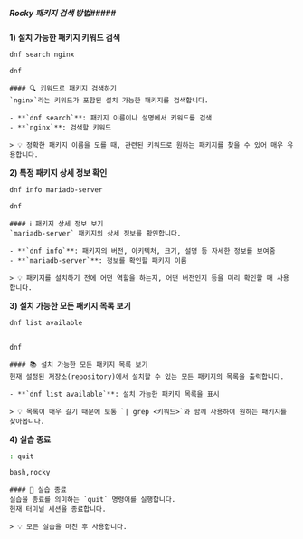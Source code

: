 ##### Rocky 패키지 검색 방법#####

**1) 설치 가능한 패키지 키워드 검색**

```bash
dnf search nginx
```

```tech
dnf
```

```desc
#### 🔍 키워드로 패키지 검색하기
`nginx`라는 키워드가 포함된 설치 가능한 패키지를 검색합니다.

- **`dnf search`**: 패키지 이름이나 설명에서 키워드를 검색
- **`nginx`**: 검색할 키워드

> 💡 정확한 패키지 이름을 모를 때, 관련된 키워드로 원하는 패키지를 찾을 수 있어 매우 유용합니다.
```

**2) 특정 패키지 상세 정보 확인**

```bash
dnf info mariadb-server
```

```tech
dnf
```

```desc
#### ℹ️ 패키지 상세 정보 보기
`mariadb-server` 패키지의 상세 정보를 확인합니다.

- **`dnf info`**: 패키지의 버전, 아키텍처, 크기, 설명 등 자세한 정보를 보여줌
- **`mariadb-server`**: 정보를 확인할 패키지 이름

> 💡 패키지를 설치하기 전에 어떤 역할을 하는지, 어떤 버전인지 등을 미리 확인할 때 사용합니다.
```

**3) 설치 가능한 모든 패키지 목록 보기**

```bash
dnf list available
```
```no-err-check
```

```tech
dnf
```

```desc
#### 📚 설치 가능한 모든 패키지 목록 보기
현재 설정된 저장소(repository)에서 설치할 수 있는 모든 패키지의 목록을 출력합니다.

- **`dnf list available`**: 설치 가능한 패키지 목록을 표시

> 💡 목록이 매우 길기 때문에 보통 `| grep <키워드>`와 함께 사용하여 원하는 패키지를 찾아봅니다.
```

**4) 실습 종료**

```bash
: quit
```

```tech
bash,rocky
```

```desc
#### 👋 실습 종료
실습을 종료를 의미하는 `quit` 명령어를 실행합니다.
현재 터미널 세션을 종료합니다.

> 💡 모든 실습을 마친 후 사용합니다.
```